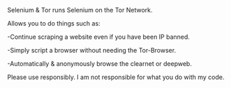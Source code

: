 Selenium & Tor runs Selenium on the Tor Network.

Allows you to do things such as: 

  -Continue scraping a website even if you have been IP banned.

  -Simply script a browser without needing the Tor-Browser.

  -Automatically & anonymously browse the clearnet or deepweb.


Please use responsibly. I am not responsible for what you do with my code.
